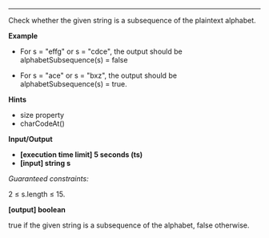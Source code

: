 ###

---

Check whether the given string is a subsequence of the plaintext alphabet.

**Example**

- For s = "effg" or s = "cdce", the output should be
  alphabetSubsequence(s) = false

- For s = "ace" or s = "bxz", the output should be
  alphabetSubsequence(s) = true.

**Hints**

- size property
- charCodeAt()

**Input/Output**

- **[execution time limit] 5 seconds (ts)**
- **[input] string s**

_Guaranteed constraints:_

2 ≤ s.length ≤ 15.

**[output] boolean**

true if the given string is a subsequence of the alphabet, false otherwise.
